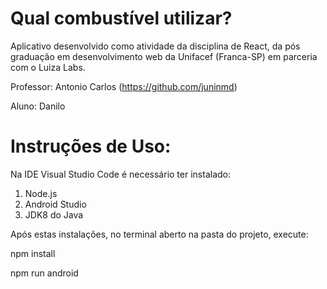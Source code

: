 # Qual combustível utilizar?

Aplicativo desenvolvido como atividade da disciplina de React, da pós graduação em desenvolvimento web da Unifacef (Franca-SP) em parceria com o Luiza Labs.

Professor: Antonio Carlos (https://github.com/juninmd)

Aluno: Danilo

# Instruções de Uso:

Na IDE Visual Studio Code é necessário ter instalado:

1) Node.js
2) Android Studio
3) JDK8 do Java

Após estas instalações, no terminal aberto na pasta do projeto, execute:

npm install

npm run android
